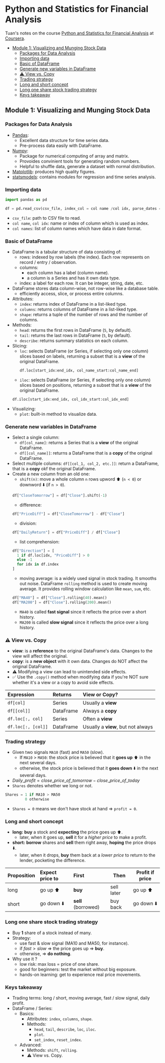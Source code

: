 # Python and Statistics for Financial Analysis  <!-- omit in toc -->

Tuan's notes on the course [Python and Statistics for Financial Analysis](https://www.coursera.org/learn/python-statistics-financial-analysis/home/welcome) at [Coursera](https://www.coursera.org/).

- [Module 1: Visualizing and Munging Stock Data](#module-1-visualizing-and-munging-stock-data)
  - [Packages for Data Analysis](#packages-for-data-analysis)
  - [Importing data](#importing-data)
  - [Basic of DataFrame](#basic-of-dataframe)
  - [Generate new variables in DataFrame](#generate-new-variables-in-dataframe)
  - [:warning: View vs. Copy](#warning-view-vs-copy)
  - [Trading strategy](#trading-strategy)
  - [Long and short concept](#long-and-short-concept)
  - [Long one share stock trading strategy](#long-one-share-stock-trading-strategy)
  - [Keys takeaway](#keys-takeaway)

## Module 1: Visualizing and Munging Stock Data

### Packages for Data Analysis

- [Pandas](https://pandas.pydata.org/):
  - Excellent data structure for time series data.
  - Pre-process data easily with DataFrame.
- [Numpy](https://numpy.org/):
  - Package for numerical computing of array and matrix.
  - Provoides convinient tools for generating random numbers.
  - Helpful to shuffle data, generate a dataset with normal distribution.
- [Matplotlib](https://matplotlib.org/): produces high quality figures.
- [statsmodels](https://www.statsmodels.org/stable/index.html): contains modules for regression and time series analysis.

### Importing data

```python
import pandas as pd

df = pd.read_csv(csv_file, index_col = col name /col idx, parse_dates = col names)
```

- `csv_file`: path to CSV file to read.
- `col name`, `col idx`: name or index of column which is used as index.
- `col names`: list of column names which have data in date format.

### Basic of DataFrame

- DataFrame is a tabular structure of data consisting of:
  - rows: indexed by row labels (the index). Each row represents on record / entry / observation.
  - columns:
    - each column has a label (column name).
    - a column is a Series and has it own data type.
  - index: a label for each row. It can be integer, string, date, etc.
- DataFrame stores data column-wise, not row-wise like a database table.
  - efficiently access, slice, or process entire columns.
- Attributes:
  - `index`: returns index of DataFrame in a list-liked type.
  - `columns`: returns columns of DataFrame in a list-liked type.
  - `shape`: returns a tuple of the number of rows and the number of columns.
- Methods:
  - `head`: returns the first rows in DataFrame (`5`, by default).
  - `tail`: returns the last rows in DataFrame (`5`, by default).
  - `describe`: returns summary statistics on each column.
- Slicing:
  - `loc`: selects DataFrame (or Series, if selecting only one column) slices based on labels, returning a subset that is a **view** of the original DataFrame.
    ```python
    df.loc[start_idx:end_idx, col_name_start:col_name_end]
    ```
  - `iloc`: selects DataFrame (or Series, if selecting only one column) slices based on positions, returning a subset that is a **view** of the original DataFrame.
  ```python
  df.iloc[start_idx:end_idx, col_idx_start:col_idx_end]
  ```
- Visualizing:
  - `plot`: built-in method to visualize data.

### Generate new variables in DataFrame

- Select a single column:
  - `df[col_name]`: returns a Series that is a **view** of the original DataFrame.
  - `df[[col_name]]`: returns a DataFrame that is a **copy** of the original DataFrame.
- Select multiple columns: `df[[col_1, col_2, etc.]]`: return a DataFrame, that is a **copy** okf the original DataFrame.
- Create a new column from an old one:
  - `shift(n)`: move a whole column `n` rows upword :arrow_up: (`n < 0`) or downword :arrow_down: (if `n > 0`).
  ```python
  df["CloseTomorrow"] = df["Close"].shift(-1)
  ```
  - difference:
  ```python
  df["PriceDiff"] = df["CloseTomorrow"] - df["Close"]
  ```
  - division:
  ```python
  df["DailyReturn"] = df["PriceDiff"] / df["Close"]
  ```
  - list comprehension:
  ```python
  df["Direction"] = [
    1 if df.loc[idx, "PriceDiff"] > 0
    else -1
    for idx in df.index
  ]
  ```
  - moving average: is a widely used signal in stock trading. It smooths out noise. DataFrame `rolling` method is used to create moving average. It provides rolling window calculation like `mean`, `sum`, etc.
  ```python
  df["MA40"] = df["Close"].rolling(40).mean()
  df["MA200"] = df["Close"].rolling(200).mean()
  ```
    - `MA40` is called **fast signal** since it reflects the price over a short history.
    - `MA200` is called **slow signal** since it reflects the price over a long history.

### :warning: View vs. Copy

- **view**: is a **reference** to the original DataFrame's data. Changes to the view will affect the original.
- **copy**: is a **new object** with it own data. Changes do NOT affect the original DataFrame.
- :warning: Modifying a view can lead to unintended side effects.
- :white_check_mark: Use the `.copy()` method when modifying data if you're NOT sure whether it's a view or a copy to avoid side effects.

| Expression         | Returns   | View or Copy?                      |
| :----------------  | :-------- | :--------------------------------- |
| `df[col]`          | Series    | Usually a **view**                 |
| `df[[col]]`        | DataFrame | Always a **copy**                  |
| `df.loc[:, col]`   | Series    | Often a **view**                   |
| `df.loc[:, [col]]` | DataFrame | Usually a **view**, but not always |

### Trading strategy

- Given two signals `MA10` (fast) and `MA50` (slow).
  - If `MA10` > `MA50`: the stock price is believed that it **goes up** :arrow_up: in the next several days.
  - otherwise, the stock price is believed that it **goes down** :arrow_down: in the next several days.
- $Daily\_profit = close\_price\_of\_tomorrow - close\_price\_of\_today$
- `Shares` denotes whether we long or not.
```python
Shares = 1 if MA10 > MA50
         0 otherwise
```
- `Shares = 0` means we don't have stock at hand => `profit = 0`.

### Long and short concept

- **long:** **buy** a stock and **expecting** the price goes up :arrow_up:.
  - later, when it goes up, **sell** it for a *higher price* to make a profit.
- **short:** **borrow** shares and **sell** them right away, **hoping** the price drops :arrow_down:.
  - later, when it drops, **buy** them back at a *lower price* to return to the lender, pocketing the difference.

| Proposition | Expect price to       | First               | Then       | Profit if price      |
| :-----------| :-------------------- | :------------------ | ---------- | -------------------- |
| long        |  go up :arrow_up:     | **buy**             | sell later | go up :arrow_up:     |
| short       |  go down :arrow_down: | **sell** (borrowed) | buy back   | go down :arrow_down: |

### Long one share stock trading strategy

- Buy **1** share of a stock instead of many.
- Strategy:
  - use fast & slow signal (MA10 and MA50, for instance).
  - if $fast > slow$ => the price goes up => **buy**.
  - otherwise, => **do nothing**.
- Why use it ?
  - low risk: max loss = price of one share.
  - good  for beginners: test the market without big exposure.
  - hands-on learning: get to experience real price movements.

### Keys takeaway

- Trading terms: long / short, moving average, fast / slow signal, daily profit.
- DataFrame / Series:
  - Basics:
    - Attributes: `index`, `columns`, `shape`.
    - Methods:
      - `head`, `tail`, `describe`, `loc`, `iloc`.
      - `plot`.
      - `set_index`, `reset_index`.
  - Advanced:
    - Methods: `shift`, `rolling`.
    - :warning: View vs. Copy.
